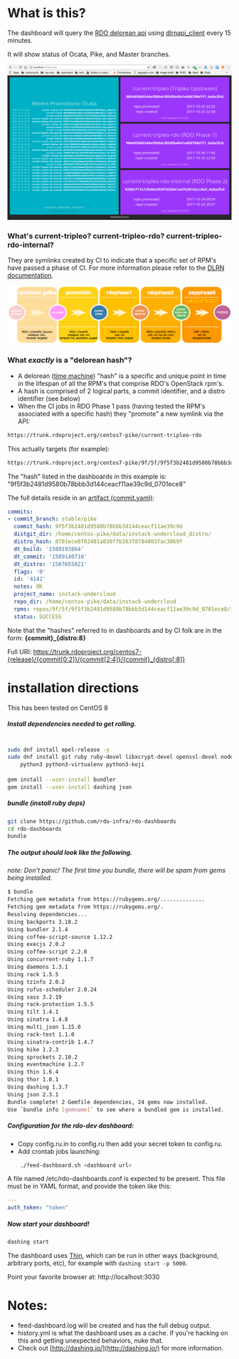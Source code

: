 # What is this?

The dashboard will query the [RDO delorean api](https://github.com/softwarefactory-project/DLRN/blob/master/doc/api_definition.yaml) using [dlrnapi_client](https://github.com/softwarefactory-project/dlrnapi_client) every 15 minutes.

It will show status of Ocata, Pike, and Master branches.

![Dashboard Screenshot](dlrnapi-dashboard-screenshot.png)

### What's current-tripleo?  current-tripleo-rdo? current-tripleo-rdo-internal?

They are symlinks created by CI to indicate that a specific set of RPM's have passed a phase of CI.
For more information please refer to the [DLRN documentation](http://dlrn.readthedocs.io/en/latest/repositories.html).

![Promotion Pipeline Diagram](promotion-pipeline.png)


### What _exactly_ is a "delorean hash"?

- A delorean ([time machine](https://en.wikipedia.org/wiki/DeLorean_time_machine)) "hash" is a specific and unique point in time in the lifespan of all the RPM's that comprise RDO's OpenStack rpm's.
- A hash is comprised of 2 logical parts, a commit identifier, and a distro identifier (see below)
- When the CI jobs in RDO Phase 1 pass (having tested the RPM's associated with a specific hash) they "promote" a new symlink via the API:

```bash
https://trunk.rdoproject.org/centos7-pike/current-tripleo-rdo
```

This actually targets (for example):

```bash
https://trunk.rdoproject.org/centos7-pike/9f/5f/9f5f3b2481d9580b78bbb3d144ceacf11ae39c9d_0701ece8
```

The "hash" listed in the dashboards in this example is: "9f5f3b2481d9580b78bbb3d144ceacf11ae39c9d_0701ece8"

The full details reside in an [artifact (commit.yaml)](https://trunk.rdoproject.org/centos7-pike/9f/5f/9f5f3b2481d9580b78bbb3d144ceacf11ae39c9d_0701ece8/commit.yaml):

```yaml
commits:
- commit_branch: stable/pike
  commit_hash: 9f5f3b2481d9580b78bbb3d144ceacf11ae39c9d
  distgit_dir: /home/centos-pike/data/instack-undercloud_distro/
  distro_hash: 0701ece8f02481a830ffb263f8784803fac38b9f
  dt_build: '1509193864'
  dt_commit: '1509140710'
  dt_distro: '1507655821'
  flags: '0'
  id: '4142'
  notes: OK
  project_name: instack-undercloud
  repo_dir: /home/centos-pike/data/instack-undercloud
  rpms: repos/9f/5f/9f5f3b2481d9580b78bbb3d144ceacf11ae39c9d_0701ece8/instack-undercloud-7.4.3-0.20171028123227.9f5f3b2.el7.centos.noarch.rpm,repos/9f/5f/9f5f3b2481d9580b78bbb3d144ceacf11ae39c9d_0701ece8/instack-undercloud-7.4.3-0.20171028123227.9f5f3b2.el7.centos.src.rpm
  status: SUCCESS
```

Note that the "hashes" referred to in dashboards and by CI folk are in the form: **{commit}_{distro:8}**

Full URI: https://trunk.rdoproject.org/centos7-{release}/{commit[0:2]}/{commit[2:4]}/{commit}_{distro[:8]}

# installation directions

This has been tested on CentOS 8

##### Install dependencies needed to get rolling.

```bash

sudo dnf install epel-release -y
sudo dnf install git ruby ruby-devel libxcrypt-devel openssl-devel nodejs gcc-c++ make redhat-rpm-config \
    python3 python3-virtualenv python3-koji

gem install --user-install bundler
gem install --user-install dashing json
```

##### bundle (install ruby deps)

```bash
git clone https://github.com/rdo-infra/rdo-dashboards
cd rdo-dashboards
bundle
```

##### The output should look like the following.

_note: Don't panic!  The first time you bundle, there will be spam from gems being installed._

```bash
$ bundle
Fetching gem metadata from https://rubygems.org/..............
Fetching gem metadata from https://rubygems.org/.
Resolving dependencies...
Using backports 3.18.2
Using bundler 2.1.4
Using coffee-script-source 1.12.2
Using execjs 2.0.2
Using coffee-script 2.2.0
Using concurrent-ruby 1.1.7
Using daemons 1.3.1
Using rack 1.5.5
Using tzinfo 2.0.2
Using rufus-scheduler 2.0.24
Using sass 3.2.19
Using rack-protection 1.5.5
Using tilt 1.4.1
Using sinatra 1.4.8
Using multi_json 1.15.0
Using rack-test 1.1.0
Using sinatra-contrib 1.4.7
Using hike 1.2.3
Using sprockets 2.10.2
Using eventmachine 1.2.7
Using thin 1.6.4
Using thor 1.0.1
Using dashing 1.3.7
Using json 2.3.1
Bundle complete! 2 Gemfile dependencies, 24 gems now installed.
Use `bundle info [gemname]` to see where a bundled gem is installed.

```
##### Configuration for the rdo-dev dashboard:

- Copy config.ru.in to config.ru then add your secret token to config.ru.
- Add crontab jobs launching:

```bash
    ./feed-dashboard.sh <dashboard url>
```

A file named /etc/rdo-dashboards.conf is expected to be present. This file must be in YAML format, and provide the token like this:

```yaml
---
auth_token: "token"
```

##### Now start your dashboard!

```bash
dashing start
```

The dashboard uses [Thin](https://github.com/macournoyer/thin), which can be run in other ways (background, arbitrary ports, etc), for example with ``dashing start -p 5000``.

Point your favorite browser at: http://localhost:3030

# Notes:

- feed-dashboard.log will be created and has the full debug output.
- history.yml is what the dashboard uses as a cache.  If you're hacking on this and getting unexpected behaviors, nuke that.
- Check out [http://dashing.io/](http://dashing.io/) for more information.

